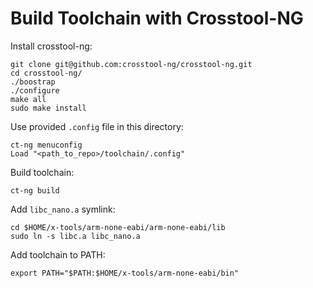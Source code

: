 
# Build Toolchain with Crosstool-NG
Install crosstool-ng:
```
git clone git@github.com:crosstool-ng/crosstool-ng.git
cd crosstool-ng/
./boostrap
./configure
make all
sudo make install
```

Use provided `.config` file in this directory:
```
ct-ng menuconfig
Load "<path_to_repo>/toolchain/.config"
```

Build toolchain:
```
ct-ng build
```

Add `libc_nano.a` symlink:
```
cd $HOME/x-tools/arm-none-eabi/arm-none-eabi/lib
sudo ln -s libc.a libc_nano.a
```

Add toolchain to PATH:
```
export PATH="$PATH:$HOME/x-tools/arm-none-eabi/bin"
```

